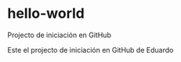 # hello-world
Projecto de iniciación en GitHub


Este el projecto de iniciación en GitHub de Eduardo
